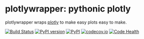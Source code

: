 # plotlywrapper: pythonic plotly

plotlywrapper wraps [plotly](https://plot.ly/python/) to make easy plots easy to make.

[![Build Status](https://travis-ci.org/jwkvam/plotlywrapper.svg?branch=master)](https://travis-ci.org/jwkvam/plotlywrapper)
[![PyPI version](https://badge.fury.io/py/plotlywrapper.svg)](https://badge.fury.io/py/plotlywrapper)
[![PyPI](https://img.shields.io/pypi/dm/plotlywrapper.svg)](https://badge.fury.io/py/plotlywrapper)
[![codecov.io](https://codecov.io/github/jwkvam/plotlywrapper/coverage.svg?branch=master)](https://codecov.io/github/jwkvam/plotlywrapper?branch=master)
[![Code Health](https://landscape.io/github/jwkvam/plotlywrapper/master/landscape.svg?style=flat)](https://landscape.io/github/jwkvam/plotlywrapper/master)


